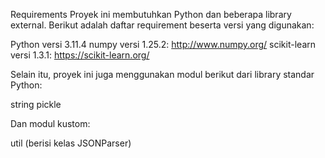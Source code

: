 Requirements
Proyek ini membutuhkan Python dan beberapa library external. Berikut adalah daftar requirement beserta versi yang digunakan:

Python versi 3.11.4
numpy versi 1.25.2: http://www.numpy.org/
scikit-learn versi 1.3.1: https://scikit-learn.org/

Selain itu, proyek ini juga menggunakan modul berikut dari library standar Python:

string
pickle

Dan modul kustom:

util (berisi kelas JSONParser)
